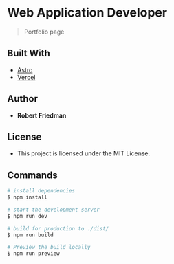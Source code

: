 # Web Application Developer

> Portfolio page

## Built With
* [Astro](https://astro.build/)
* [Vercel](https://vercel.com/)

## Author
* **Robert Friedman**

## License
* This project is licensed under the MIT License.

## Commands
```bash
# install dependencies
$ npm install

# start the development server
$ npm run dev

# build for production to ./dist/
$ npm run build

# Preview the build locally
$ npm run preview
```

